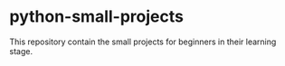 # python-small-projects
This repository contain the small projects for beginners in their learning stage.
